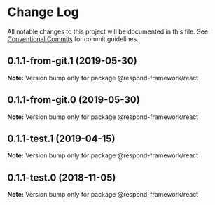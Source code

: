 # Change Log

All notable changes to this project will be documented in this file.
See [Conventional Commits](https://conventionalcommits.org) for commit guidelines.

## 0.1.1-from-git.1 (2019-05-30)

**Note:** Version bump only for package @respond-framework/react





## 0.1.1-from-git.0 (2019-05-30)

**Note:** Version bump only for package @respond-framework/react





## 0.1.1-test.1 (2019-04-15)

**Note:** Version bump only for package @respond-framework/react





## 0.1.1-test.0 (2018-11-05)

**Note:** Version bump only for package @respond-framework/react
